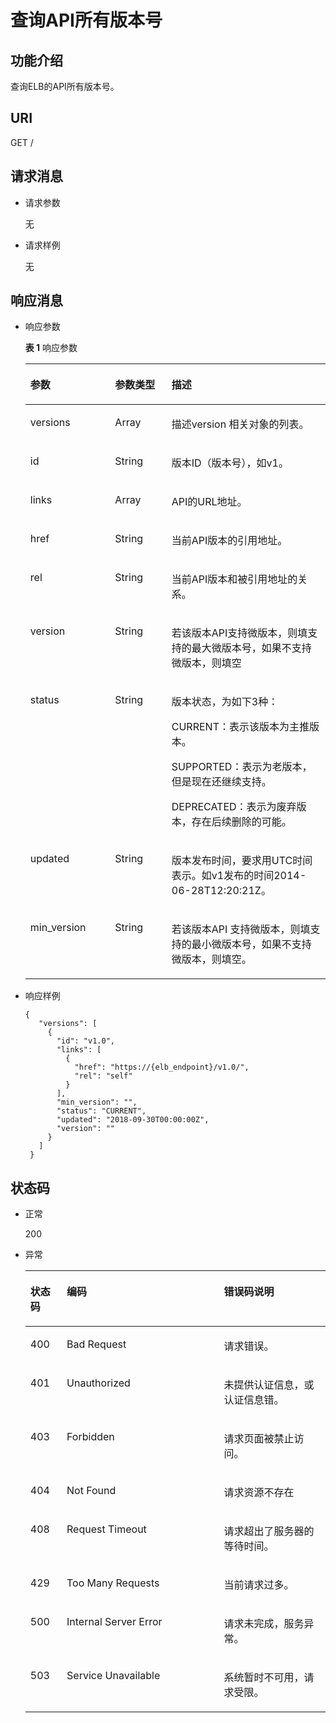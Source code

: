 # 查询API所有版本号<a name="zh-cn_topic_0134546378"></a>

## 功能介绍<a name="section3280114143010"></a>

查询ELB的API所有版本号。

## URI<a name="section1029091414304"></a>

GET /

## 请求消息<a name="section192941514193013"></a>

-   请求参数

    无

-   请求样例

    无


## 响应消息<a name="section12951814123017"></a>

-   响应参数

    **表 1**  响应参数

    <a name="table1829981433014"></a>
    <table><thead align="left"><tr id="row13525171413019"><th class="cellrowborder" valign="top" width="28.23%" id="mcps1.2.4.1.1"><p id="p15256149305"><a name="p15256149305"></a><a name="p15256149305"></a>参数</p>
    </th>
    <th class="cellrowborder" valign="top" width="18.83%" id="mcps1.2.4.1.2"><p id="p165251714123013"><a name="p165251714123013"></a><a name="p165251714123013"></a>参数类型</p>
    </th>
    <th class="cellrowborder" valign="top" width="52.94%" id="mcps1.2.4.1.3"><p id="p4448384817"><a name="p4448384817"></a><a name="p4448384817"></a>描述</p>
    </th>
    </tr>
    </thead>
    <tbody><tr id="row1452511417307"><td class="cellrowborder" valign="top" width="28.23%" headers="mcps1.2.4.1.1 "><p id="p052513142301"><a name="p052513142301"></a><a name="p052513142301"></a>versions</p>
    </td>
    <td class="cellrowborder" valign="top" width="18.83%" headers="mcps1.2.4.1.2 "><p id="p7525131413016"><a name="p7525131413016"></a><a name="p7525131413016"></a>Array</p>
    </td>
    <td class="cellrowborder" valign="top" width="52.94%" headers="mcps1.2.4.1.3 "><p id="p55251814193016"><a name="p55251814193016"></a><a name="p55251814193016"></a>描述version 相关对象的列表。</p>
    </td>
    </tr>
    <tr id="row85258147302"><td class="cellrowborder" valign="top" width="28.23%" headers="mcps1.2.4.1.1 "><p id="p15525131473014"><a name="p15525131473014"></a><a name="p15525131473014"></a>id</p>
    </td>
    <td class="cellrowborder" valign="top" width="18.83%" headers="mcps1.2.4.1.2 "><p id="p1752591416309"><a name="p1752591416309"></a><a name="p1752591416309"></a>String</p>
    </td>
    <td class="cellrowborder" valign="top" width="52.94%" headers="mcps1.2.4.1.3 "><p id="p6525814133015"><a name="p6525814133015"></a><a name="p6525814133015"></a>版本ID（版本号），如v1。</p>
    </td>
    </tr>
    <tr id="row185251714173016"><td class="cellrowborder" valign="top" width="28.23%" headers="mcps1.2.4.1.1 "><p id="p35258147305"><a name="p35258147305"></a><a name="p35258147305"></a>links</p>
    </td>
    <td class="cellrowborder" valign="top" width="18.83%" headers="mcps1.2.4.1.2 "><p id="p552511411306"><a name="p552511411306"></a><a name="p552511411306"></a>Array</p>
    </td>
    <td class="cellrowborder" valign="top" width="52.94%" headers="mcps1.2.4.1.3 "><p id="p1552541433016"><a name="p1552541433016"></a><a name="p1552541433016"></a>API的URL地址。</p>
    </td>
    </tr>
    <tr id="row55255149303"><td class="cellrowborder" valign="top" width="28.23%" headers="mcps1.2.4.1.1 "><p id="p152514149305"><a name="p152514149305"></a><a name="p152514149305"></a>href</p>
    </td>
    <td class="cellrowborder" valign="top" width="18.83%" headers="mcps1.2.4.1.2 "><p id="p19777202015503"><a name="p19777202015503"></a><a name="p19777202015503"></a>String</p>
    </td>
    <td class="cellrowborder" valign="top" width="52.94%" headers="mcps1.2.4.1.3 "><p id="p1952661418305"><a name="p1952661418305"></a><a name="p1952661418305"></a>当前API版本的引用地址。</p>
    </td>
    </tr>
    <tr id="row1952661413303"><td class="cellrowborder" valign="top" width="28.23%" headers="mcps1.2.4.1.1 "><p id="p13526121413010"><a name="p13526121413010"></a><a name="p13526121413010"></a>rel</p>
    </td>
    <td class="cellrowborder" valign="top" width="18.83%" headers="mcps1.2.4.1.2 "><p id="p1994962395012"><a name="p1994962395012"></a><a name="p1994962395012"></a>String</p>
    </td>
    <td class="cellrowborder" valign="top" width="52.94%" headers="mcps1.2.4.1.3 "><p id="p10526131410307"><a name="p10526131410307"></a><a name="p10526131410307"></a>当前API版本和被引用地址的关系。</p>
    </td>
    </tr>
    <tr id="row2052611443013"><td class="cellrowborder" valign="top" width="28.23%" headers="mcps1.2.4.1.1 "><p id="p55263143301"><a name="p55263143301"></a><a name="p55263143301"></a>version</p>
    </td>
    <td class="cellrowborder" valign="top" width="18.83%" headers="mcps1.2.4.1.2 "><p id="p1152601413307"><a name="p1152601413307"></a><a name="p1152601413307"></a>String</p>
    </td>
    <td class="cellrowborder" valign="top" width="52.94%" headers="mcps1.2.4.1.3 "><p id="p14526514183016"><a name="p14526514183016"></a><a name="p14526514183016"></a>若该版本API支持微版本，则填支持的最大微版本号，如果不支持微版本，则填空</p>
    </td>
    </tr>
    <tr id="row1352681415300"><td class="cellrowborder" valign="top" width="28.23%" headers="mcps1.2.4.1.1 "><p id="p1252631416307"><a name="p1252631416307"></a><a name="p1252631416307"></a>status</p>
    </td>
    <td class="cellrowborder" valign="top" width="18.83%" headers="mcps1.2.4.1.2 "><p id="p16526414193010"><a name="p16526414193010"></a><a name="p16526414193010"></a>String</p>
    </td>
    <td class="cellrowborder" valign="top" width="52.94%" headers="mcps1.2.4.1.3 "><p id="p1952616141302"><a name="p1952616141302"></a><a name="p1952616141302"></a>版本状态，为如下3种：</p>
    <p id="p17526201417305"><a name="p17526201417305"></a><a name="p17526201417305"></a>CURRENT：表示该版本为主推版本。</p>
    <p id="p19526111420306"><a name="p19526111420306"></a><a name="p19526111420306"></a>SUPPORTED：表示为老版本，但是现在还继续支持。</p>
    <p id="p175261814103010"><a name="p175261814103010"></a><a name="p175261814103010"></a>DEPRECATED：表示为废弃版本，存在后续删除的可能。</p>
    </td>
    </tr>
    <tr id="row17526914113012"><td class="cellrowborder" valign="top" width="28.23%" headers="mcps1.2.4.1.1 "><p id="p352611418308"><a name="p352611418308"></a><a name="p352611418308"></a>updated</p>
    </td>
    <td class="cellrowborder" valign="top" width="18.83%" headers="mcps1.2.4.1.2 "><p id="p8526121414305"><a name="p8526121414305"></a><a name="p8526121414305"></a>String</p>
    </td>
    <td class="cellrowborder" valign="top" width="52.94%" headers="mcps1.2.4.1.3 "><p id="p1526181453010"><a name="p1526181453010"></a><a name="p1526181453010"></a>版本发布时间，要求用UTC时间表示。如v1发布的时间2014-06-28T12:20:21Z。</p>
    </td>
    </tr>
    <tr id="row852612147307"><td class="cellrowborder" valign="top" width="28.23%" headers="mcps1.2.4.1.1 "><p id="p952651415305"><a name="p952651415305"></a><a name="p952651415305"></a>min_version</p>
    </td>
    <td class="cellrowborder" valign="top" width="18.83%" headers="mcps1.2.4.1.2 "><p id="p6189633115014"><a name="p6189633115014"></a><a name="p6189633115014"></a>String</p>
    </td>
    <td class="cellrowborder" valign="top" width="52.94%" headers="mcps1.2.4.1.3 "><p id="p16526914193017"><a name="p16526914193017"></a><a name="p16526914193017"></a>若该版本API 支持微版本，则填支持的最小微版本号，如果不支持微版本，则填空。</p>
    </td>
    </tr>
    </tbody>
    </table>

-   响应样例

    ```
    { 
       "versions": [ 
         { 
           "id": "v1.0", 
           "links": [ 
             { 
               "href": "https://{elb_endpoint}/v1.0/", 
               "rel": "self" 
             } 
           ], 
           "min_version": "", 
           "status": "CURRENT", 
           "updated": "2018-09-30T00:00:00Z", 
           "version": "" 
         } 
       ] 
     }
    ```


## 状态码<a name="section163541714123020"></a>

-   正常

    200

-   异常

    <a name="table835781418301"></a>
    <table><thead align="left"><tr id="row9526214113014"><th class="cellrowborder" valign="top" width="12.13%" id="mcps1.1.4.1.1"><p id="p1352614149300"><a name="p1352614149300"></a><a name="p1352614149300"></a>状态码</p>
    </th>
    <th class="cellrowborder" valign="top" width="52.38%" id="mcps1.1.4.1.2"><p id="p522343074810"><a name="p522343074810"></a><a name="p522343074810"></a>编码</p>
    </th>
    <th class="cellrowborder" valign="top" width="35.49%" id="mcps1.1.4.1.3"><p id="p1952681473010"><a name="p1952681473010"></a><a name="p1952681473010"></a>错误码说明</p>
    </th>
    </tr>
    </thead>
    <tbody><tr id="row1752691483011"><td class="cellrowborder" valign="top" width="12.13%" headers="mcps1.1.4.1.1 "><p id="p1052641493017"><a name="p1052641493017"></a><a name="p1052641493017"></a>400</p>
    </td>
    <td class="cellrowborder" valign="top" width="52.38%" headers="mcps1.1.4.1.2 "><p id="p5421540134813"><a name="p5421540134813"></a><a name="p5421540134813"></a>Bad Request</p>
    </td>
    <td class="cellrowborder" valign="top" width="35.49%" headers="mcps1.1.4.1.3 "><p id="p125261414183017"><a name="p125261414183017"></a><a name="p125261414183017"></a>请求错误。</p>
    </td>
    </tr>
    <tr id="row1352613145300"><td class="cellrowborder" valign="top" width="12.13%" headers="mcps1.1.4.1.1 "><p id="p16526314133013"><a name="p16526314133013"></a><a name="p16526314133013"></a>401</p>
    </td>
    <td class="cellrowborder" valign="top" width="52.38%" headers="mcps1.1.4.1.2 "><p id="p104212040164813"><a name="p104212040164813"></a><a name="p104212040164813"></a>Unauthorized</p>
    </td>
    <td class="cellrowborder" valign="top" width="35.49%" headers="mcps1.1.4.1.3 "><p id="p85261914163019"><a name="p85261914163019"></a><a name="p85261914163019"></a>未提供认证信息，或认证信息错。</p>
    </td>
    </tr>
    <tr id="row135261014163016"><td class="cellrowborder" valign="top" width="12.13%" headers="mcps1.1.4.1.1 "><p id="p352611140306"><a name="p352611140306"></a><a name="p352611140306"></a>403</p>
    </td>
    <td class="cellrowborder" valign="top" width="52.38%" headers="mcps1.1.4.1.2 "><p id="p74211540154810"><a name="p74211540154810"></a><a name="p74211540154810"></a>Forbidden</p>
    </td>
    <td class="cellrowborder" valign="top" width="35.49%" headers="mcps1.1.4.1.3 "><p id="p552681412306"><a name="p552681412306"></a><a name="p552681412306"></a>请求页面被禁止访问。</p>
    </td>
    </tr>
    <tr id="row18526414193016"><td class="cellrowborder" valign="top" width="12.13%" headers="mcps1.1.4.1.1 "><p id="p3526914183011"><a name="p3526914183011"></a><a name="p3526914183011"></a>404</p>
    </td>
    <td class="cellrowborder" valign="top" width="52.38%" headers="mcps1.1.4.1.2 "><p id="p4421104084819"><a name="p4421104084819"></a><a name="p4421104084819"></a>Not Found</p>
    </td>
    <td class="cellrowborder" valign="top" width="35.49%" headers="mcps1.1.4.1.3 "><p id="p13526161419305"><a name="p13526161419305"></a><a name="p13526161419305"></a>请求资源不存在</p>
    </td>
    </tr>
    <tr id="row55268146301"><td class="cellrowborder" valign="top" width="12.13%" headers="mcps1.1.4.1.1 "><p id="p1852613141307"><a name="p1852613141307"></a><a name="p1852613141307"></a>408</p>
    </td>
    <td class="cellrowborder" valign="top" width="52.38%" headers="mcps1.1.4.1.2 "><p id="p142174084820"><a name="p142174084820"></a><a name="p142174084820"></a>Request Timeout</p>
    </td>
    <td class="cellrowborder" valign="top" width="35.49%" headers="mcps1.1.4.1.3 "><p id="p11526171443016"><a name="p11526171443016"></a><a name="p11526171443016"></a>请求超出了服务器的等待时间。</p>
    </td>
    </tr>
    <tr id="row195266148306"><td class="cellrowborder" valign="top" width="12.13%" headers="mcps1.1.4.1.1 "><p id="p1152611410307"><a name="p1152611410307"></a><a name="p1152611410307"></a>429</p>
    </td>
    <td class="cellrowborder" valign="top" width="52.38%" headers="mcps1.1.4.1.2 "><p id="p6421184013488"><a name="p6421184013488"></a><a name="p6421184013488"></a>Too Many Requests</p>
    </td>
    <td class="cellrowborder" valign="top" width="35.49%" headers="mcps1.1.4.1.3 "><p id="p1952651416303"><a name="p1952651416303"></a><a name="p1952651416303"></a>当前请求过多。</p>
    </td>
    </tr>
    <tr id="row452671473019"><td class="cellrowborder" valign="top" width="12.13%" headers="mcps1.1.4.1.1 "><p id="p4526214123016"><a name="p4526214123016"></a><a name="p4526214123016"></a>500</p>
    </td>
    <td class="cellrowborder" valign="top" width="52.38%" headers="mcps1.1.4.1.2 "><p id="p8421940124817"><a name="p8421940124817"></a><a name="p8421940124817"></a>Internal Server Error</p>
    </td>
    <td class="cellrowborder" valign="top" width="35.49%" headers="mcps1.1.4.1.3 "><p id="p14528101418306"><a name="p14528101418306"></a><a name="p14528101418306"></a>请求未完成，服务异常。</p>
    </td>
    </tr>
    <tr id="row18528201420300"><td class="cellrowborder" valign="top" width="12.13%" headers="mcps1.1.4.1.1 "><p id="p352851417307"><a name="p352851417307"></a><a name="p352851417307"></a>503</p>
    </td>
    <td class="cellrowborder" valign="top" width="52.38%" headers="mcps1.1.4.1.2 "><p id="p164211440114815"><a name="p164211440114815"></a><a name="p164211440114815"></a>Service Unavailable</p>
    </td>
    <td class="cellrowborder" valign="top" width="35.49%" headers="mcps1.1.4.1.3 "><p id="p1852851403019"><a name="p1852851403019"></a><a name="p1852851403019"></a>系统暂时不可用，请求受限。</p>
    </td>
    </tr>
    </tbody>
    </table>


